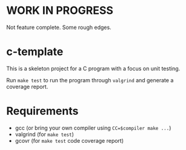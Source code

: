 # WORK IN PROGRESS

Not feature complete.  Some rough edges.

# c-template

This is a skeleton project for a C program with a focus on unit testing.

Run `make test` to run the program through `valgrind` and generate a coverage
report.

# Requirements
- gcc (or bring your own compiler using `CC=$compiler make ...`)
- valgrind (for `make test`)
- gcovr (for `make test` code coverage report)

